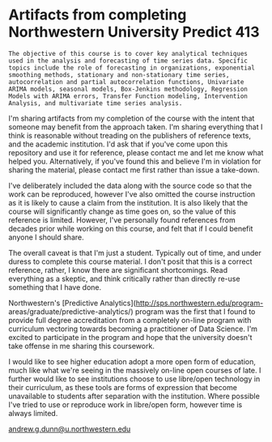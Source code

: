 Artifacts from completing Northwestern University Predict 413
=============================================================

    The objective of this course is to cover key analytical techniques used in the analysis and forecasting of time series data. Specific topics include the role of forecasting in organizations, exponential smoothing methods, stationary and non-stationary time series, autocorrelation and partial autocorrelation functions, Univariate ARIMA models, seasonal models, Box-Jenkins methodology, Regression Models with ARIMA errors, Transfer Function modeling, Intervention Analysis, and multivariate time series analysis.

I'm sharing artifacts from my completion of the course with the intent that
someone may benefit from the approach taken. I'm sharing everything that I think
is reasonable without treading on the publishers of reference texts, and the
academic institution. I'd ask that if you've come upon this repository and use
it for reference, please contact me and let me know what helped you.
Alternatively, if you've found this and believe I'm in violation for sharing the
material, please contact me first rather than issue a take-down.

I've deliberately included the data along with the source code so that the work
can be reproduced, however I've also omitted the course instruction as it is
likely to cause a claim from the institution. It is also likely that the course
will significantly change as time goes on, so the value of this reference is
limited. However, I've personally found references from decades prior while
working on this course, and felt that if I could benefit anyone I should share.

The overall caveat is that I'm just a student. Typically out of time, and under
duress to complete this course material. I don't posit that this is a correct
reference, rather, I know there are significant shortcomings. Read everything as
a skeptic, and think critically rather than directly re-use something that I
have done.

Northwestern's [Predictive Analytics](http://sps.northwestern.edu/program-
areas/graduate/predictive-analytics/) program was the first that I found to
provide full degree accreditation from a completely on-line program with
curriculum vectoring towards becoming a practitioner of Data Science. I'm
excited to participate in the program and hope that the university doesn't take
offense in me sharing this coursework.

I would like to see higher education adopt a more open form of education, much
like what we're seeing in the massively on-line open courses of late. I further
would like to see institutions choose to use libre/open technology in their
curriculum, as these tools are forms of expression that become unavailable to
students after separation with the institution. Where possible I've tried to use
or reproduce work in libre/open form, however time is always limited.

andrew.g.dunn@u.northwestern.edu

